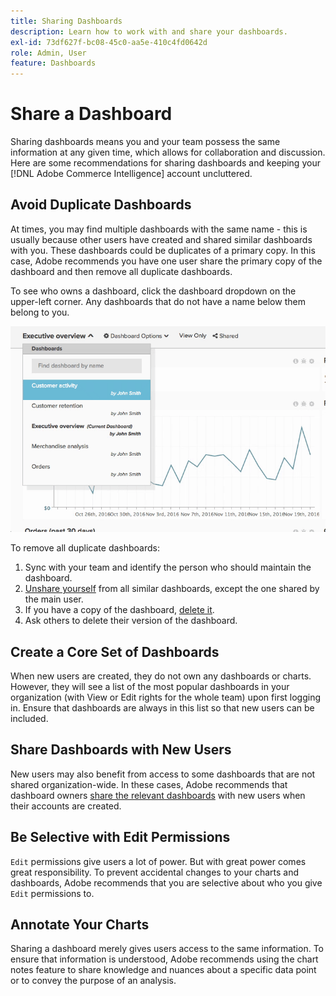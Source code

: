 ```yaml
---
title: Sharing Dashboards
description: Learn how to work with and share your dashboards.
exl-id: 73df627f-bc08-45c0-aa5e-410c4fd0642d
role: Admin, User
feature: Dashboards
---
```

# Share a Dashboard

Sharing dashboards means you and your team possess the same information at any given time, which allows for collaboration and discussion. Here are some recommendations for sharing dashboards and keeping your [!DNL Adobe Commerce Intelligence] account uncluttered.

## Avoid Duplicate Dashboards

At times, you may find multiple dashboards with the same name - this is usually because other users have created and shared similar dashboards with you. These dashboards could be duplicates of a primary copy. In this case, Adobe recommends you have one user share the primary copy of the dashboard and then remove all duplicate dashboards.

To see who owns a dashboard, click the dashboard dropdown on the upper-left corner. Any dashboards that do not have a name below them belong to you.

 ![Dashboard ownership indicator showing creator and permissions](../../mbi/assets/Dash_ownership.png)

To remove all duplicate dashboards:

1. Sync with your team and identify the person who should maintain the dashboard.
1. [Unshare yourself](../data-user/dashboards/leave-dashboard.md) from all similar dashboards, except the one shared by the main user.
1. If you have a copy of the dashboard, [delete it](../data-user/dashboards/deleting-dashboard.md).
1. Ask others to delete their version of the dashboard.

## Create a Core Set of Dashboards

When new users are created, they do not own any dashboards or charts. However, they will see a list of the most popular dashboards in your organization (with View or Edit rights for the whole team) upon first logging in. Ensure that dashboards are always in this list so that new users can be included.

## Share Dashboards with New Users

New users may also benefit from access to some dashboards that are not shared organization-wide. In these cases, Adobe recommends that dashboard owners [share the relevant dashboards](../data-user/dashboards/share-dashboard-with-users.md) with new users when their accounts are created.

## Be Selective with Edit Permissions

`Edit` permissions give users a lot of power. But with great power comes great responsibility. To prevent accidental changes to your charts and dashboards, Adobe recommends that you are selective about who you give `Edit` permissions to.

## Annotate Your Charts

Sharing a dashboard merely gives users access to the same information. To ensure that information is understood, Adobe recommends using the chart notes feature to share knowledge and nuances about a specific data point or to convey the purpose of an analysis.
